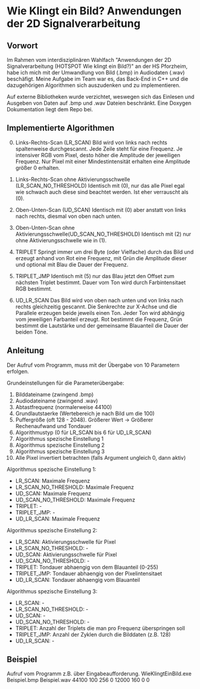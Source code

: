 # Wie Klingt ein Bild? Anwendungen der 2D Signalverarbeitung 

Vorwort
-------
Im Rahmen vom interdisziplinären Wahlfach "Anwendungen der 2D Signalverarbeitung (HOTSPOT Wie klingt ein Bild?)" an der HS Pforzheim, habe ich mich mit der Umwandlung von Bild (.bmp) in Audiodaten (.wav) beschäfigt.
Meine Aufgabe im Team war es, das Back-End in C++ und die dazugehörigen Algorithmen sich auszudenken und zu implementieren.

Auf externe Bibliotheken wurde verzichtet, weswegen sich das Einlesen und Ausgeben von Daten auf .bmp und .wav Dateien beschränkt.
Eine Doxygen Dokumentation liegt dem Repo bei.

Implementierte Algorithmen
--------------------------
0) Links-Rechts-Scan (LR_SCAN)
Bild wird von links nach rechts spaltenweise durchgescannt.
Jede Zeile steht für eine Frequenz. Je intensiver RGB vom Pixel, desto höher die Amplitude der jeweiligen Frequenz.
Nur Pixel mit einer Mindestintensität erhalten eine Amplitude größer 0 erhalten. 

1) Links-Rechts-Scan ohne Aktivierungsschwelle (LR_SCAN_NO_THRESHOLD)
Identisch mit (0), nur das alle Pixel egal wie schwach auch diese sind beachtet werden. 
Ist eher verrauscht als (0).

2) Oben-Unten-Scan (UD_SCAN)
Identisch mit (0) aber anstatt von links nach rechts, diesmal von oben nach unten.

3) Oben-Unten-Scan ohne Aktivierungsschwelle(UD_SCAN_NO_THRESHOLD)
Identisch mit (2) nur ohne Aktivierungsschwelle wie in (1).

4) TRIPLET
Springt immer um drei Byte (oder Vielfache) durch das Bild und erzeugt anhand von Rot eine Frequenz, mit Grün die Amplitude dieser und optional mit Blau die Dauer der Frequenz.

5) TRIPLET_JMP
Identisch mit (5) nur das Blau jetzt den Offset zum nächsten Triplet bestimmt. Dauer vom Ton wird durch Farbintensitaet RGB bestimmt.

6) UD_LR_SCAN
Das Bild wird von oben nach unten und von links nach rechts gleichzeitig gescannt.
Die Senkrechte zur X-Achse und die Parallele erzeugen beide jeweils einen Ton. Jeder Ton wird abhängig vom jeweiligen Farbanteil erzeugt. Rot bestimmt die Frequenz, Grün bestimmt die Lautstärke und der gemeinsame Blauanteil die Dauer der beiden Töne.

Anleitung
---------
Der Aufruf vom Programm, muss mit der Übergabe von 10 Parametern erfolgen.

Grundeinstellungen für die Parameterübergabe:
1) Bilddateiname (zwingend .bmp)
2) Audiodateiname (zwingend .wav)
3) Abtastfrequenz (normalerweise 44100)
4) Grundlautstaerke (Wertebereich je nach Bild um die 100)
5) Puffergröße (oft 128 - 2048). Größerer Wert -> Größerer Rechenaufwand und Tondauer
6) Algorithmustyp (0 für LR_SCAN bis 6 für UD_LR_SCAN)
7) Algorithmus spezische Einstellung 1
8) Algorithmus spezische Einstellung 2
9) Algorithmus spezische Einstellung 3
10) Alle Pixel invertiert betrachten (falls Argument ungleich 0, dann aktiv)

Algorithmus spezische Einstellung 1:
- LR_SCAN: Maximale Frequenz
- LR_SCAN_NO_THRESHOLD: Maximale Frequenz
- UD_SCAN: Maximale Frequenz
- UD_SCAN_NO_THRESHOLD: Maximale Frequenz
- TRIPLET: -
- TRIPLET_JMP: - 
- UD_LR_SCAN: Maximale Frequenz

Algorithmus spezische Einstellung 2:
- LR_SCAN: Aktivierungsschwelle für Pixel
- LR_SCAN_NO_THRESHOLD: -
- UD_SCAN: Aktivierungsschwelle für Pixel
- UD_SCAN_NO_THRESHOLD: - 
- TRIPLET: Tondauer abhaengig von dem Blauanteil (0-255)
- TRIPLET_JMP: Tondauer abhaengig von der Pixelintensitaet
- UD_LR_SCAN: Tondauer abhaengig vom Blauanteil

Algorithmus spezische Einstellung 3:
- LR_SCAN: - 
- LR_SCAN_NO_THRESHOLD: - 
- UD_SCAN: - 
- UD_SCAN_NO_THRESHOLD: - 
- TRIPLET: Anzahl der Triplets die man pro Frequenz überspringen soll
- TRIPLET_JMP: Anzahl der Zyklen durch die Bilddaten (z.B. 128)
- UD_LR_SCAN: -

Beispiel
--------
Aufruf vom Programm z.B. über Eingabeaufforderung.
WieKlingtEinBild.exe Beispiel.bmp Beispiel.wav 44100 100 256 0 12000 160 0 0



